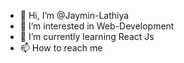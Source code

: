 - 👋 Hi, I’m @Jaymin-Lathiya
- 👀 I’m interested in Web-Development
- 🌱 I’m currently learning React Js
- 📫 How to reach me 

<!---
Jaymin-Lathiya/Jaymin-Lathiya is a ✨ special ✨ repository because its `README.md` (this file) appears on your GitHub profile.
You can click the Preview link to take a look at your changes.
--->
